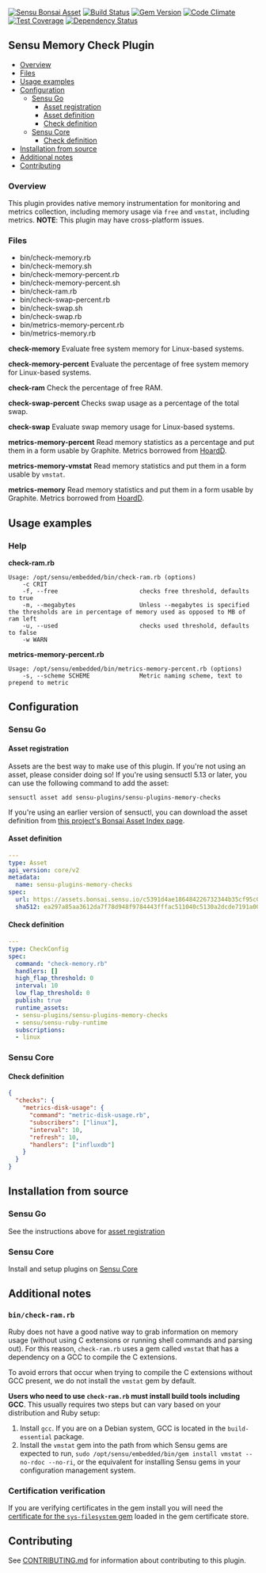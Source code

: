 [![Sensu Bonsai Asset](https://img.shields.io/badge/Bonsai-Download%20Me-brightgreen.svg?colorB=89C967&logo=sensu)](https://bonsai.sensu.io/assets/sensu-plugins/sensu-plugins-memory-checks)
[![Build Status](https://travis-ci.org/sensu-plugins/sensu-plugins-memory-checks.svg?branch=master)](https://travis-ci.org/sensu-plugins/sensu-plugins-memory-checks)
[![Gem Version](https://badge.fury.io/rb/sensu-plugins-memory-checks.svg)](http://badge.fury.io/rb/sensu-plugins-memory-checks)
[![Code Climate](https://codeclimate.com/github/sensu-plugins/sensu-plugins-memory-checks/badges/gpa.svg)](https://codeclimate.com/github/sensu-plugins/sensu-plugins-memory-checks)
[![Test Coverage](https://codeclimate.com/github/sensu-plugins/sensu-plugins-memory-checks/badges/coverage.svg)](https://codeclimate.com/github/sensu-plugins/sensu-plugins-memory-checks)
[![Dependency Status](https://gemnasium.com/sensu-plugins/sensu-plugins-memory-checks.svg)](https://gemnasium.com/sensu-plugins/sensu-plugins-memory-checks)

## Sensu Memory Check Plugin

- [Overview](#overview)
- [Files](#files)
- [Usage examples](#usage-examples)
- [Configuration](#configuration)
  - [Sensu Go](#sensu-go)
    - [Asset registration](#asset-registration)
    - [Asset definition](#asset-definition)
    - [Check definition](#check-definition)
  - [Sensu Core](#sensu-core)
    - [Check definition](#check-definition)
- [Installation from source](#installation-from-source)
- [Additional notes](#additional-notes)
- [Contributing](#contributing)

### Overview


This plugin provides native memory instrumentation for monitoring and metrics collection, including memory usage via `free` and `vmstat`, including metrics. **NOTE**: This plugin may have cross-platform issues.

### Files
 * bin/check-memory.rb
 * bin/check-memory.sh
 * bin/check-memory-percent.rb
 * bin/check-memory-percent.sh
 * bin/check-ram.rb
 * bin/check-swap-percent.rb
 * bin/check-swap.sh
 * bin/check-swap.rb
 * bin/metrics-memory-percent.rb
 * bin/metrics-memory.rb
 
**check-memory**
Evaluate free system memory for Linux-based systems.

**check-memory-percent**
Evaluate the percentage of free system memory for Linux-based systems.

**check-ram**
Check the percentage of free RAM.

**check-swap-percent**
Checks swap usage as a percentage of the total swap.

**check-swap**
Evaluate swap memory usage for Linux-based systems.

**metrics-memory-percent**
Read memory statistics as a percentage and put them in a form usable by Graphite. Metrics borrowed from [HoardD](https://github.com/coredump/hoardd).

**metrics-memory-vmstat**
Read memory statistics and put them in a form usable by `vmstat`.

**metrics-memory**
Read memory statistics and put them in a form usable by Graphite. Metrics borrowed from [HoardD](https://github.com/coredump/hoardd).

## Usage examples

### Help

**check-ram.rb**
```
Usage: /opt/sensu/embedded/bin/check-ram.rb (options)
    -c CRIT
    -f, --free                       checks free threshold, defaults to true
    -m, --megabytes                  Unless --megabytes is specified the thresholds are in percentage of memory used as opposed to MB of ram left
    -u, --used                       checks used threshold, defaults to false
    -w WARN
```

**metrics-memory-percent.rb**
```
Usage: /opt/sensu/embedded/bin/metrics-memory-percent.rb (options)
    -s, --scheme SCHEME              Metric naming scheme, text to prepend to metric
```

## Configuration
### Sensu Go
#### Asset registration

Assets are the best way to make use of this plugin. If you're not using an asset, please consider doing so! If you're using sensuctl 5.13 or later, you can use the following command to add the asset: 

`sensuctl asset add sensu-plugins/sensu-plugins-memory-checks`

If you're using an earlier version of sensuctl, you can download the asset definition from [this project's Bonsai Asset Index page](https://bonsai.sensu.io/assets/sensu-plugins/sensu-plugins-memory-checks).

#### Asset definition

```yaml
---
type: Asset
api_version: core/v2
metadata:
  name: sensu-plugins-memory-checks
spec:
  url: https://assets.bonsai.sensu.io/c5391d4ae186484226732344b35cf95c0b07b8ec/sensu-plugins-memory-checks_4.0.0_centos_linux_amd64.tar.gz
  sha512: ea297a85aa3612da7f78d948f9784443fffac511040c5130a2dcde7191a0004044c2ef881e665520cbc64431955ab19920d84de6b5fed85c63da7091c4b93bf0
```

#### Check definition

```yaml
---
type: CheckConfig
spec:
  command: "check-memory.rb"
  handlers: []
  high_flap_threshold: 0
  interval: 10
  low_flap_threshold: 0
  publish: true
  runtime_assets:
  - sensu-plugins/sensu-plugins-memory-checks
  - sensu/sensu-ruby-runtime
  subscriptions:
  - linux
```

### Sensu Core

#### Check definition
```json
{
  "checks": {
    "metrics-disk-usage": {
      "command": "metric-disk-usage.rb",
      "subscribers": ["linux"],
      "interval": 10,
      "refresh": 10,
      "handlers": ["influxdb"]
    }
  }
}
```

## Installation from source

### Sensu Go

See the instructions above for [asset registration](#asset-registration)

### Sensu Core

Install and setup plugins on [Sensu Core](https://docs.sensu.io/sensu-core/latest/installation/installing-plugins/)

## Additional notes

### `bin/check-ram.rb`

Ruby does not have a good native way to grab information on memory usage (without using C extensions or running shell commands and parsing out). For this reason, `check-ram.rb` uses a gem called `vmstat` that has a dependency on a GCC to compile the C extensions.

To avoid errors that occur when trying to compile the C extensions without GCC present, we do not install the `vmstat` gem by default.

**Users who need to use `check-ram.rb` must install build tools including GCC**. This usually requires two steps but can vary based on your distribution and Ruby setup:

1. Install `gcc`. If you are on a Debian system, GCC is located in the `build-essential` package.
2. Install the `vmstat` gem into the path from which Sensu gems are expected to run, `sudo /opt/sensu/embedded/bin/gem install vmstat --no-rdoc --no-ri`, or the equivalent for installing Sensu gems in your configuration management system.

### Certification verification

If you are verifying certificates in the gem install you will need the [certificate for the `sys-filesystem` gem](https://raw.githubusercontent.com/djberg96/sys-filesystem/ffi/certs/djberg96_pub.pem) loaded in the gem certificate store.

## Contributing

See [CONTRIBUTING.md](https://github.com/sensu-plugins/sensu-plugins-memory-checks/blob/master/CONTRIBUTING.md) for information about contributing to this plugin.
